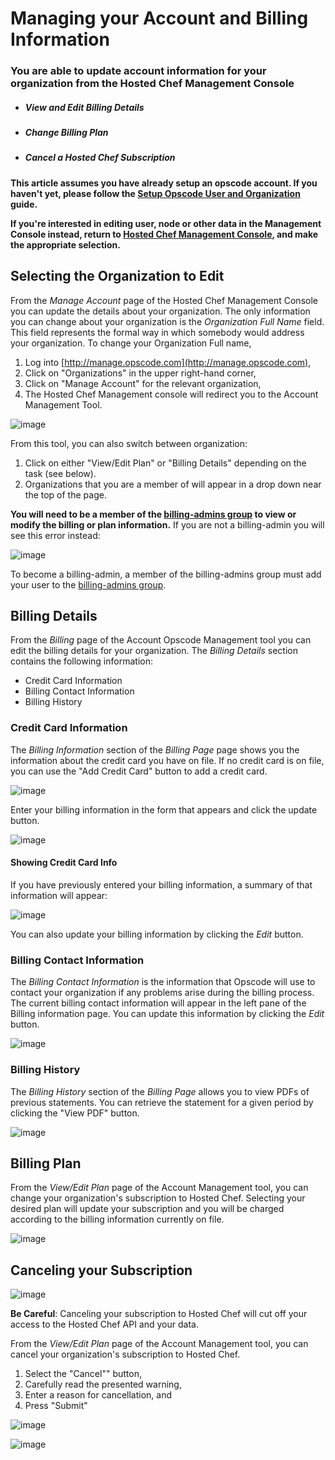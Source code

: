 Managing your Account and Billing Information
=============================================

  

### You are able to update account information for your organization from the Hosted Chef Management Console

-   ##### View and Edit Billing Details

-   ##### Change Billing Plan

-   ##### Cancel a Hosted Chef Subscription

**This article assumes you have already setup an opscode account. If you
haven't yet, please follow the [Setup Opscode User and
Organization](Setup%20Opscode%20User%20and%20Organization.html "Setup Opscode User and Organization")
guide.**

**If you're interested in editing user, node or other data in the
Management Console instead, return to [Hosted Chef Management
Console](Hosted%20Chef%20Management%20Console.html "Hosted Chef Management Console"),
and make the appropriate selection.**

Selecting the Organization to Edit
----------------------------------

From the *Manage Account* page of the Hosted Chef Management Console you
can update the details about your organization. The only information you
can change about your organization is the *Organization Full Name*
field. This field represents the formal way in which somebody would
address your organization. To change your Organization Full name,

1.  Log into [http://manage.opscode.com](http://manage.opscode.com),
2.  Click on "Organizations" in the upper right-hand corner,
3.  Click on "Manage Account" for the relevant organization,
4.  The Hosted Chef Management console will redirect you to the Account
    Management Tool.

![image](../attachments/23429152/23658544.png)

From this tool, you can also switch between organization:

1.  Click on either "View/Edit Plan" or "Billing Details" depending on
    the task (see below).
2.  Organizations that you are a member of will appear in a drop down
    near the top of the page.

**You will need to be a member of the [billing-admins
group](http://wiki.opscode.com/display/Staging/Managing+Permissions+with+the+Hosted+Chef+Management+Console#ManagingPermissionswiththeHostedChefManagementConsole-Updatingpermissionsforthebillingadmin)
to view or modify the billing or plan information.** If you are not a
billing-admin you will see this error instead:

![image](../attachments/23429152/23658539.png)

To become a billing-admin, a member of the billing-admins group must add
your user to the [billing-admins
group](http://wiki.opscode.com/display/Staging/Managing+Permissions+with+the+Hosted+Chef+Management+Console#ManagingPermissionswiththeHostedChefManagementConsole-Updatingpermissionsforthebillingadmin).

Billing Details
---------------

From the *Billing* page of the Account Opscode Management tool you can
edit the billing details for your organization. The *Billing Details*
section contains the following information:

-   Credit Card Information
-   Billing Contact Information
-   Billing History

### Credit Card Information

The *Billing Information* section of the *Billing Page* page shows you
the information about the credit card you have on file. If no credit
card is on file, you can use the "Add Credit Card" button to add a
credit card.

![image](../attachments/23429152/23658543.png)

Enter your billing information in the form that appears and click the
update button.

![image](../attachments/23429152/23658542.png)

#### Showing Credit Card Info

If you have previously entered your billing information, a summary of
that information will appear:

![image](../attachments/23429152/23658540.png)

You can also update your billing information by clicking the *Edit*
button.

### Billing Contact Information

The *Billing Contact Information* is the information that Opscode will
use to contact your organization if any problems arise during the
billing process. The current billing contact information will appear in
the left pane of the Billing information page. You can update this
information by clicking the *Edit* button.

![image](../attachments/23429152/23658541.png)

### Billing History

The *Billing History* section of the *Billing Page* allows you to view
PDFs of previous statements. You can retrieve the statement for a given
period by clicking the "View PDF" button.

![image](../attachments/23429152/23658548.png)

Billing Plan
------------

From the *View/Edit Plan* page of the Account Management tool, you can
change your organization's subscription to Hosted Chef. Selecting your
desired plan will update your subscription and you will be charged
according to the billing information currently on file.

![image](../attachments/23429152/23658547.png)

Canceling your Subscription
---------------------------

![image](images/icons/emoticons/forbidden.gif)

**Be Careful**: Canceling your subscription to Hosted Chef will cut off
your access to the Hosted Chef API and your data.

From the *View/Edit Plan* page of the Account Management tool, you can
cancel your organization's subscription to Hosted Chef.

1.  Select the "Cancel"" button,
2.  Carefully read the presented warning,
3.  Enter a reason for cancellation, and
4.  Press "Submit"

![image](../attachments/23429152/23658546.png)

![image](../attachments/23429152/23658545.png)

  
  
  
  

  
